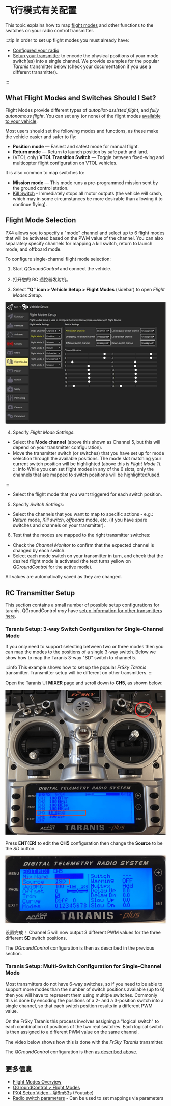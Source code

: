 # 飞行模式有关配置

This topic explains how to map [flight modes](../getting_started/px4_basic_concepts.md#flight-modes) and other functions to the switches on your radio control transmitter.

:::tip
In order to set up flight modes you must already have:

- [Configured your radio](../config/radio.md)
- [Setup your transmitter](#rc-transmitter-setup) to encode the physical positions of your mode switch(es) into a single channel.
  We provide examples for the popular _Taranis_ transmitter [below](#taranis-setup-3-way-switch-configuration-for-single-channel-mode) (check your documentation if you use a different transmitter).

:::

## What Flight Modes and Switches Should I Set?

Flight Modes provide different types of _autopilot-assisted flight_, and _fully autonomous flight_.
You can set any (or none) of the flight modes [available to your vehicle](../flight_modes/index.md#flight-modes).

Most users should set the following modes and functions, as these make the vehicle easier and safer to fly:

- **Position mode** — Easiest and safest mode for manual flight.
- **Return mode** — Return to launch position by safe path and land.
- (VTOL only) **VTOL Transition Switch** — Toggle between fixed-wing and multicopter flight configuration on VTOL vehicles.

It is also common to map switches to:

- **Mission mode** — This mode runs a pre-programmed mission sent by the ground control station.
- <a id="kill_switch"></a> [Kill Switch](../config/safety.md#kill-switch) - Immediately stops all motor outputs (the vehicle will crash, which may in some circumstances be more desirable than allowing it to continue flying).

## Flight Mode Selection

PX4 allows you to specify a "mode" channel and select up to 6 flight modes that will be activated based on the PWM value of the channel.
You can also separately specify channels for mapping a kill switch, return to launch mode, and offboard mode.

To configure single-channel flight mode selection:

1. Start _QGroundControl_ and connect the vehicle.

2. 打开您的 RC 遥控器发射机。

3. Select **"Q" icon > Vehicle Setup > Flight Modes** (sidebar) to open _Flight Modes Setup_.

  ![Flight modes single-channel](../../assets/qgc/setup/flight_modes/flight_modes_single_channel.jpg)

4. Specify _Flight Mode Settings_:
  - Select the **Mode channel** (above this shown as Channel 5, but this will depend on your transmitter configuration).
  - Move the transmitter switch (or switches) that you have set up for mode selection through the available positions.
    The mode slot matching your current switch position will be highlighted (above this is _Flight Mode 1_).
    ::: info
    While you can set flight modes in any of the 6 slots, only the channels that are mapped to switch positions will be highlighted/used.

:::
  - Select the flight mode that you want triggered for each switch position.

5. Specify _Switch Settings_:
  - Select the channels that you want to map to specific actions - e.g.: _Return_ mode, _Kill switch_, _offboard_ mode, etc. (if you have spare switches and channels on your transmitter).

6. Test that the modes are mapped to the right transmitter switches:
  - Check the _Channel Monitor_ to confirm that the expected channel is changed by each switch.
  - Select each mode switch on your transmitter in turn, and check that the desired flight mode is activated (the text turns yellow on _QGroundControl_ for the active mode).

All values are automatically saved as they are changed.

## RC Transmitter Setup

This section contains a small number of possible setup configurations for taranis.
QGroundControl _may_ have [setup information for other transmitters here](https://docs.qgroundcontrol.com/master/en/qgc-user-guide/setup_view/flight_modes.html#transmitter-setup).

<a id="taranis_setup"></a>

### Taranis Setup: 3-way Switch Configuration for Single-Channel Mode

If you only need to support selecting between two or three modes then you can map the modes to the positions of a single 3-way switch.
Below we show how to map the Taranis 3-way "SD" switch to channel 5.

:::info
This example shows how to set up the popular _FrSky Taranis_ transmitter.
Transmitter setup will be different on other transmitters.
:::

Open the Taranis UI **MIXER** page and scroll down to **CH5**, as shown below:

![Taranis - Map channel to switch](../../assets/qgc/setup/flight_modes/single_channel_mode_selection_1.png)

Press **ENT(ER)** to edit the **CH5** configuration then change the **Source** to be the _SD_ button.

![Taranis - Configure channel](../../assets/qgc/setup/flight_modes/single_channel_mode_selection_2.png)

设置完成！
Channel 5 will now output 3 different PWM values for the three different **SD** switch positions.

The _QGroundControl_ configuration is then as described in the previous section.

### Taranis Setup: Multi-Switch Configuration for Single-Channel Mode

Most transmitters do not have 6-way switches, so if you need to be able to support more modes than the number of switch positions available (up to 6) then you will have to represent them using multiple switches.
Commonly this is done by encoding the positions of a 2- and a 3-position switch into a single channel, so that each switch position results in a different PWM value.

On the FrSky Taranis this process involves assigning a "logical switch" to each combination of positions of the two real switches.
Each logical switch is then assigned to a different PWM value on the same channel.

The video below shows how this is done with the _FrSky Taranis_ transmitter.

<!-- [youtube](https://youtu.be/scqO7vbH2jo) Video has gone private and is no longer available -->

<!-- @[youtube](https://youtu.be/BNzeVGD8IZI?t=427) - video showing how to set the QGC side - at about 7mins and 3 secs -->

<lite-youtube videoid="TFEjEQZqdVA" title="Taranis Mode Switches"/>

The _QGroundControl_ configuration is then [as described above](#flight-mode-selection).

## 更多信息

- [Flight Modes Overview](../flight_modes/index.md)
- [QGroundControl > Flight Modes](https://docs.qgroundcontrol.com/master/en/qgc-user-guide/setup_view/flight_modes.html#px4-pro-flight-mode-setup)
- [PX4 Setup Video - @6m53s](https://youtu.be/91VGmdSlbo4?t=6m53s) (Youtube)
- [Radio switch parameters](../advanced_config/parameter_reference.md#radio-switches) - Can be used to set mappings via parameters
